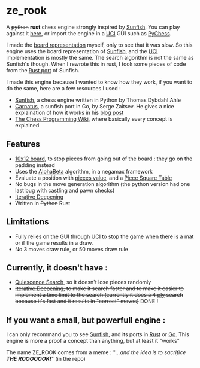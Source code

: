 # ze_rook
A ~~python~~ **rust** chess engine strongly inspired by [Sunfish](https://github.com/thomasahle/sunfish).
You can play against it [here](https://lichess.org/@/ZE_ROOK), or import the engine in a [UCI](http://wbec-ridderkerk.nl/html/UCIProtocol.html) GUI such as [PyChess](pychess.org).

I made the [board representation](https://www.chessprogramming.org/Board_Representation) myself, only to see that it was slow. So this engine uses the board representation of [Sunfish](https://github.com/thomasahle/sunfish), and the [UCI](http://wbec-ridderkerk.nl/html/UCIProtocol.html) implementation is mostly the same. The search algorithm is not the same as Sunfish's though.
When I rewrote this in rust, I took some pieces of code from the [Rust port](https://github.com/Recursing/sunfish_rs) of Sunfish.

I made this engine because I wanted to know how they work, if you want to do the same, here are a few resources I used :
- [Sunfish](https://github.com/thomasahle/sunfish), a chess engine written in Python by Thomas Dybdahl Ahle
- [Carnatus](https://github.com/zserge/carnatus), a sunfish port in Go, by Serge Zaitsev. He gives a nice explaination of how it works in his [blog post](https://zserge.com/posts/carnatus)
- [The Chess Programming Wiki](https://www.chessprogramming.org/Main_Page), where basically every concept is explained

## Features
- [10x12 board](https://www.chessprogramming.org/10x12_Board), to stop pieces from going out of the board : they go on the padding instead
- Uses the [AlphaBeta](https://www.chessprogramming.org/Alpha-Beta#Negamax_Framework) algorithm, in a negamax framework
- Evaluate a position with [pieces value](https://www.chessprogramming.org/Material), and a [Piece Square Table](https://www.chessprogramming.org/Piece-Square_Tables)
- No bugs in the move generation algorithm (the python version had one last bug with castling and pawn checks)
- [Iterative Deepening](https://www.chessprogramming.org/Iterative_Deepening)
- Written in ~~Python~~ Rust

## Limitations
- Fully relies on the GUI through [UCI](http://wbec-ridderkerk.nl/html/UCIProtocol.html) to stop the game when there is a mat or if the game results in a draw.
- No 3 moves draw rule, or 50 moves draw rule

## Currently, it doesn't have :
- [Quiescence Search](https://www.chessprogramming.org/Quiescence_Search), so it doesn't lose pieces randomly
- ~~[Iterative Deepening](https://www.chessprogramming.org/Iterative_Deepening), to make it search faster and to make it easier to implement a time limit to the search (currently it does a 4 [ply](https://www.chessprogramming.org/Ply) search because it's fast and it results in "correct" moves)~~ DONE !

## If you want a small, but powerfull engine :
I can only recommand you to see [Sunfish](https://github.com/thomasahle/sunfish), and its ports in [Rust](https://github.com/Recursing/sunfish_rs) or [Go](https://github.com/zserge/carnatus). This engine is more a proof a concept than anything, but at least it "works"

The name ZE_ROOK comes from a meme : "*...and the idea is to sacrifice* ***THE ROOOOOOK!***" (in the repo)
